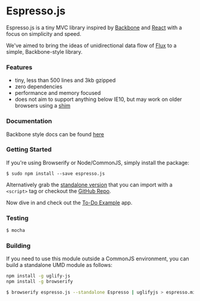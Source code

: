 # Espresso.js

Espresso.js is a tiny MVC library inspired by [Backbone](http://backbonejs.org) and [React](http://facebook.github.io/react/) with a focus on simplicity and speed.

We've aimed to bring the ideas of unidirectional data flow of [Flux](http://facebook.github.io/flux/docs/overview.html) to a simple, Backbone-style library.

### Features

- tiny, less than 500 lines and 3kb gzipped
- zero dependencies
- performance and memory focused
- does not aim to support anything below IE10, but may work on older browsers using a [shim](https://github.com/termi/ES5-DOM-SHIM)

### Documentation

Backbone style docs can be found [here](https://rawgit.com/techlayer/espresso.js/master/docs/index.html)

### Getting Started

If you're using Browserify or Node/CommonJS, simply install the package:

```$ sudo npm install --save espresso.js```

Alternatively grab the [standalone version](https://raw.githubusercontent.com/techlayer/espresso.js/master/espresso.min.js?token=AAamF6ZPKrH6WZ5pN6wwM4QtQphAdmbLks5Ua2ecwA%3D%3D) that you can import with a `<script>` tag or checkout the [GitHub Repo](https://github.com/techlayer/espresso.js).

Now dive in and check out the [To-Do Example](https://rawgit.com/techlayer/espresso.js/master/examples/todomvc/index.html) app.

### Testing

``` bash
$ mocha
```

### Building

If you need to use this module outside a CommonJS environment, 
you can build a standalone UMD module as follows:

``` bash
npm install -g uglify-js
npm install -g browserify

$ browserify espresso.js --standalone Espresso | uglifyjs > espresso.min.js
```

